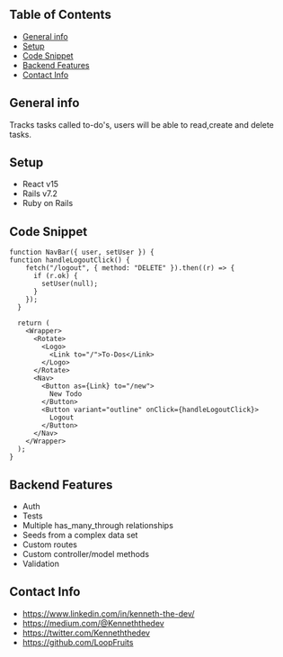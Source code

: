 

## Table of Contents

* [General info](#general-info)
* [Setup](#setup)
* [Code Snippet](#code-snippet)
* [Backend Features](#backend-features)
* [Contact Info](#contact-info)
    

##   General info 

Tracks tasks called to-do's, users will be able to read,create and delete tasks.
     

##   Setup

* React v15 
* Rails v7.2
* Ruby on Rails
    


## Code Snippet

```
function NavBar({ user, setUser }) {
function handleLogoutClick() {
    fetch("/logout", { method: "DELETE" }).then((r) => {
      if (r.ok) {
        setUser(null);
      }
    });
  }
  
  return (
    <Wrapper>
      <Rotate>
        <Logo>
          <Link to="/">To-Dos</Link>
        </Logo>
      </Rotate>
      <Nav>
        <Button as={Link} to="/new">
          New Todo
        </Button>
        <Button variant="outline" onClick={handleLogoutClick}>
          Logout
        </Button>
      </Nav>
    </Wrapper>
  );
}

```

## Backend Features

* Auth
* Tests
* Multiple has_many_through relationships
* Seeds from a complex data set
* Custom routes
* Custom controller/model methods
* Validation

     


##   Contact Info 
* https://www.linkedin.com/in/kenneth-the-dev/
* https://medium.com/@Kenneththedev
* https://twitter.com/Kenneththedev
* https://github.com/LoopFruits

